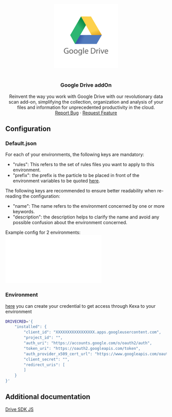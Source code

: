 <div align="center">
    <a href="https://www.kexa.io/addOn/github">
        <img src="../images/google-drive-logo.png" alt="Logo" width="200">
    </a>

# <h3 align="center">Google Drive addOn</h3>

  <p align="center">
    Reinvent the way you work with Google Drive with our revolutionary data scan add-on, simplifying the collection, organization and analysis of your files and information for unprecedented productivity in the cloud.
    <br />
    <a href="https://github.com/4urcloud/Kexa/issues">Report Bug</a>
    ·
    <a href="https://github.com/4urcloud/Kexa/issues">Request Feature</a>
  </p>
</div>

## Configuration

### Default.json

For each of your environments, the following keys are mandatory:

- "rules": This refers to the set of rules files you want to apply to this environment.
- "prefix": the prefix is the particle to be placed in front of the environment variables to be quoted [here](#environment).

The following keys are recommended to ensure better readability when re-reading the configuration:

- "name": The name refers to the environment concerned by one or more keywords.
- "description": the description helps to clarify the name and avoid any possible confusion about the environment concerned.

Example config for 2 environments:
![example config for google drive](../config/demo/googleDrive.default.json)

### Environment

[here](https://developers.google.com/workspace/guides/create-credentials) you can create your credential to get access through Kexa to your environment

```bash
DRIVECRED='{
    "installed": {
        "client_id": "XXXXXXXXXXXXXXXXX.apps.googleusercontent.com",
        "project_id": "",
        "auth_uri": "https://accounts.google.com/o/oauth2/auth",
        "token_uri": "https://oauth2.googleapis.com/token",
        "auth_provider_x509_cert_url": "https://www.googleapis.com/oauth2/v1/certs",
        "client_secret": "",
        "redirect_uris": [
        ]
    }
}'
```

## Additional documentation

[Drive SDK JS](https://developers.google.com/drive/api/quickstart/nodejs)
